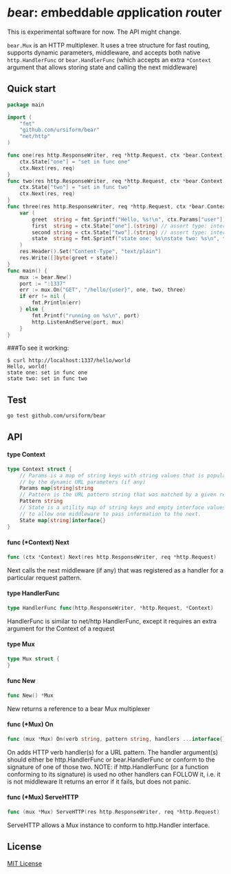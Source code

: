 # *b*ear: *e*mbeddable *a*pplication *r*outer
This is experimental software for now. The API might change.

`bear.Mux` is an HTTP multiplexer. It uses a tree structure for fast routing, supports dynamic parameters, middleware,
and accepts both native `http.HandlerFunc` or `bear.HandlerFunc` (which accepts an extra `*Context` argument that allows
storing state and calling the next middleware)

## Quick start
```go
package main

import (
    "fmt"
    "github.com/ursiform/bear"
    "net/http"
)

func one(res http.ResponseWriter, req *http.Request, ctx *bear.Context) {
    ctx.State["one"] = "set in func one"
    ctx.Next(res, req)
}
func two(res http.ResponseWriter, req *http.Request, ctx *bear.Context) {
    ctx.State["two"] = "set in func two"
    ctx.Next(res, req)
}
func three(res http.ResponseWriter, req *http.Request, ctx *bear.Context) {
    var (
        greet  string = fmt.Sprintf("Hello, %s!\n", ctx.Params["user"])
        first  string = ctx.State["one"].(string) // assert type: interface{} as string
        second string = ctx.State["two"].(string) // assert type: interface{} as string
        state  string = fmt.Sprintf("state one: %s\nstate two: %s\n", first, second)
    )
    res.Header().Set("Content-Type", "text/plain")
    res.Write([]byte(greet + state))
}
func main() {
    mux := bear.New()
    port := ":1337"
    err := mux.On("GET", "/hello/{user}", one, two, three)
    if err != nil {
        fmt.Println(err)
    } else {
        fmt.Printf("running on %s\n", port)
        http.ListenAndServe(port, mux)
    }
}
```
###To see it working:
```
$ curl http://localhost:1337/hello/world
Hello, world!
state one: set in func one
state two: set in func two
```

## Test
    go test github.com/ursiform/bear

## API

#### type Context

```go
type Context struct {
    // Params is a map of string keys with string values that is populated
    // by the dynamic URL parameters (if any)
    Params map[string]string
    // Pattern is the URL pattern string that was matched by a given request
    Pattern string
    // State is a utility map of string keys and empty interface values
    // to allow one middleware to pass information to the next.
    State map[string]interface{}
}
```

#### func (*Context) Next

```go
func (ctx *Context) Next(res http.ResponseWriter, req *http.Request)
```
Next calls the next middleware (if any) that was registered as a handler for a
particular request pattern.

#### type HandlerFunc

```go
type HandlerFunc func(http.ResponseWriter, *http.Request, *Context)
```

HandlerFunc is similar to net/http HandlerFunc, except it requires an extra
argument for the Context of a request

#### type Mux

```go
type Mux struct {
}
```

#### func  New

```go
func New() *Mux
```
New returns a reference to a bear Mux multiplexer

#### func (*Mux) On

```go
func (mux *Mux) On(verb string, pattern string, handlers ...interface{}) error
```
On adds HTTP verb handler(s) for a URL pattern. The handler argument(s) should
either be http.HandlerFunc or bear.HandlerFunc or conform to the signature of
one of those two. NOTE: if http.HandlerFunc (or a function conforming to its
signature) is used no other handlers can FOLLOW it, i.e. it is not middleware It
returns an error if it fails, but does not panic.

#### func (*Mux) ServeHTTP

```go
func (mux *Mux) ServeHTTP(res http.ResponseWriter, req *http.Request)
```
ServeHTTP allows a Mux instance to conform to http.Handler interface.

## License
[MIT License](LICENSE)
